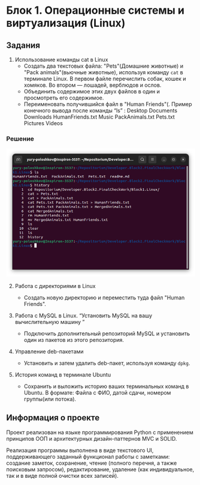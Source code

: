 # Блок 1. Операционные системы и виртуализация (Linux)

## Задания

1. Использование команды cat в Linux
   - Создать два текстовых файла: "Pets"(Домашние животные) и "Pack animals"(вьючные животные), используя команду `cat` в терминале Linux. В первом файле перечислить собак, кошек и хомяков. Во втором — лошадей, верблюдов и ослов.
   - Объединить содержимое этих двух файлов в один и просмотреть его содержимое.
   - Переименовать получившийся файл в "Human Friends"(.
Пример конечного вывода после команды “ls” :
Desktop Documents Downloads  HumanFriends.txt  Music  PackAnimals.txt  Pets.txt  Pictures  Videos

### Решение

![Скриншот результата и команд задания 1](./scr/task1.1.png)

2. Работа с директориями в Linux
   - Создать новую директорию и переместить туда файл "Human Friends".

3. Работа с MySQL в Linux. “Установить MySQL на вашу вычислительную машину ”
   - Подключить дополнительный репозиторий MySQL и установить один из пакетов из этого репозитория.

4. Управление deb-пакетами
   - Установить и затем удалить deb-пакет, используя команду `dpkg`.

5. История команд в терминале Ubuntu
   - Сохранить и выложить историю ваших терминальных команд в Ubuntu.
В формате: Файла с ФИО, датой сдачи, номером группы(или потока).

## Информация о проекте

Проект реализован на языке программирования Python с применением принципов ООП и архитектурных дизайн-паттернов MVC и SOLID.

Реализация программы  выполнена в виде текстового UI, поддерживающего заданный функционал работы с заметками: создание заметок, сохранение, чтение (полного перечня, а также поисковым запросом), редактирование, удаление (как индивидуальное, так и в виде полной очистки всех записей).
